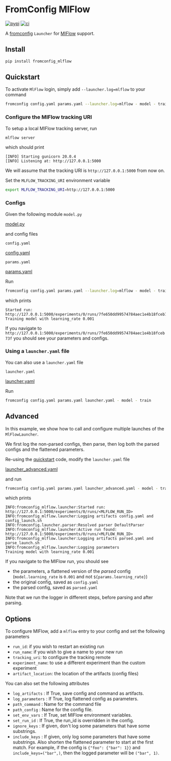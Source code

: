 # FromConfig MlFlow <!-- {docsify-ignore} -->
[![pypi](https://img.shields.io/pypi/v/fromconfig-mlflow.svg)](https://pypi.python.org/pypi/fromconfig-mlflow)
[![ci](https://github.com/criteo/fromconfig-mlflow/workflows/Continuous%20integration/badge.svg)](https://github.com/criteo/fromconfig-mlflow/actions?query=workflow%3A%22Continuous+integration%22)

A [fromconfig](https://github.com/criteo/fromconfig) `Launcher` for [MlFlow](https://www.mlflow.org) support.


## Install

```bash
pip install fromconfig_mlflow
```

<a id="quickstart"></a>
## Quickstart

To activate `MlFlow` login, simply add `--launcher.log=mlflow` to your command

```bash
fromconfig config.yaml params.yaml --launcher.log=mlflow - model - train
```

### Configure the MlFlow tracking URI

To setup a local MlFlow tracking server, run

```bash
mlflow server
```

which should print

```
[INFO] Starting gunicorn 20.0.4
[INFO] Listening at: http://127.0.0.1:5000
```

We will assume that the tracking URI is `http://127.0.0.1:5000` from now on.

Set the `MLFLOW_TRACKING_URI` environment variable

```bash
export MLFLOW_TRACKING_URI=http://127.0.0.1:5000
```

### Configs

Given the following module `model.py`

[model.py](model.py ':include :type=code python')

and config files

`config.yaml`

[config.yaml](config.yaml ':include :type=code yaml')

`params.yaml`

[params.yaml](params.yaml ':include :type=code yaml')

Run

```bash
fromconfig config.yaml params.yaml --launcher.log=mlflow - model - train
```

which prints

```
Started run: http://127.0.0.1:5000/experiments/0/runs/7fe650dd99574784aec1e4b18fceb73f
Training model with learning_rate 0.001
```

If you navigate to `http://127.0.0.1:5000/experiments/0/runs/7fe650dd99574784aec1e4b18fceb73f` you should see your parameters and configs.

### Using a `launcher.yaml` file

You can also use a `launcher.yaml` file

`launcher.yaml`

[launcher.yaml](launcher.yaml ':include :type=code yaml')

Run

```bash
fromconfig config.yaml params.yaml launcher.yaml - model - train
```

<a id="multi"></a>
## Advanced

In this example, we show how to call and configure multiple launches of the `MlFlowLauncher`.

We first log the non-parsed configs, then parse, then log both the parsed configs and the flattened parameters.

Re-using the [quickstart](#quickstart) code, modify the `launcher.yaml` file

[launcher_advanced.yaml](launcher_advanced.yaml ':include :type=code yaml')

and run

```bash
fromconfig config.yaml params.yaml launcher_advanced.yaml - model - train
```

which prints

```
INFO:fromconfig_mlflow.launcher:Started run: http://127.0.0.1:5000/experiments/0/runs/<MLFLOW_RUN_ID>
INFO:fromconfig_mlflow.launcher:Logging artifacts config.yaml and config_launch.sh
INFO:fromconfig.launcher.parser:Resolved parser DefaultParser
INFO:fromconfig_mlflow.launcher:Active run found: http://127.0.0.1:5000/experiments/0/runs/<MLFLOW_RUN_ID>
INFO:fromconfig_mlflow.launcher:Logging artifacts parsed.yaml and parse_launch.sh
INFO:fromconfig_mlflow.launcher:Logging parameters
Training model with learning_rate 0.001
```

If you navigate to the MlFlow run, you should see
- the parameters, a flattened version of the *parsed* config (`model.learning_rate` is `0.001` and not `${params.learning_rate}`)
- the original config, saved as `config.yaml`
- the parsed config, saved as `parsed.yaml`

Note that we run the logger in different steps, before parsing and after parsing.

<a id="options"></a>
## Options
To configure MlFlow, add a `mlflow` entry to your config and set the following parameters

- `run_id`: if you wish to restart an existing run
- `run_name`: if you wish to give a name to your new run
- `tracking_uri`: to configure the tracking remote
- `experiment_name`: to use a different experiment than the custom
  experiment
- `artifact_location`: the location of the artifacts (config files)

You can also set the following attributes

- `log_artifacts` : If True, save config and command as artifacts.
- `log_parameters` : If True, log flattened config as parameters.
- `path_command` : Name for the command file
- `path_config` : Name for the config file.
- `set_env_vars` : If True, set MlFlow environment variables.
- `set_run_id` : If True, the run_id is overridden in the config.
- `ignore_keys` : If given, don't log some parameters that have some substrings.
- `include_keys` : If given, only log some parameters that have some substrings. Also shorten the flattened parameter to start at the first match. For example, if the config is `{"foo": {"bar": 1}}` and `include_keys=("bar",)`, then the logged parameter will be `("bar", 1)`.
